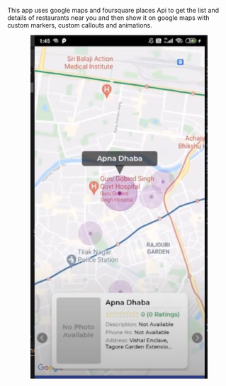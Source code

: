 This app uses google maps and foursquare places Api to get the list and details of restaurants near you and then show it on google maps with custom markers, custom callouts and animations.

<div align="center">
    <img src="./screenshot.png" width="400px"</img> 
</div>
